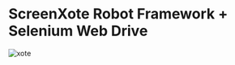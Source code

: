 # ScreenXote Robot Framework + Selenium Web Drive

![xote](https://user-images.githubusercontent.com/990877/129418002-0d3dd544-74ce-4d41-825d-817b30455b87.png)
